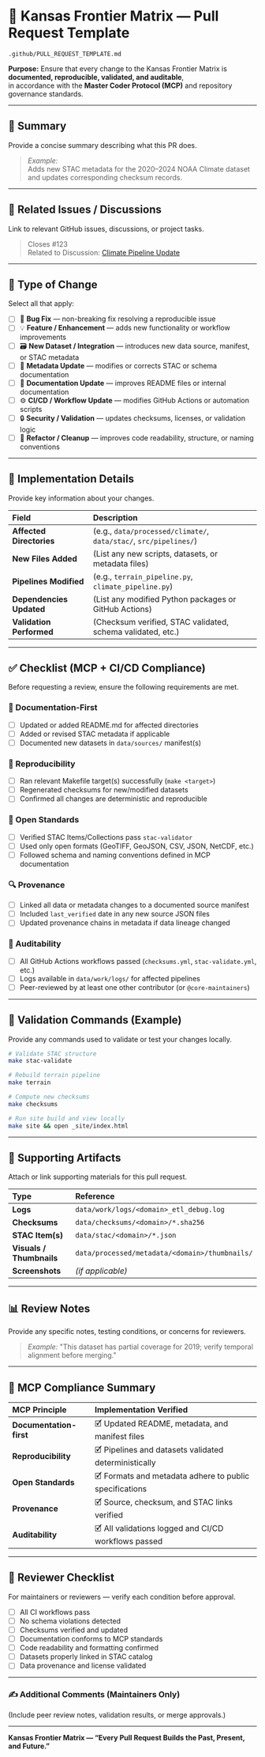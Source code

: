 # 🚀 Kansas Frontier Matrix — Pull Request Template  
`.github/PULL_REQUEST_TEMPLATE.md`

**Purpose:** Ensure that every change to the Kansas Frontier Matrix is **documented, reproducible, validated, and auditable**,  
in accordance with the **Master Coder Protocol (MCP)** and repository governance standards.

---

## 🧩 Summary

Provide a concise summary describing what this PR does.

> _Example:_  
> Adds new STAC metadata for the 2020–2024 NOAA Climate dataset and updates corresponding checksum records.

---

## 🔄 Related Issues / Discussions

Link to relevant GitHub issues, discussions, or project tasks.

> Closes #123  
> Related to Discussion: [Climate Pipeline Update](https://github.com/bartytime4life/Kansas-Frontier-Matrix/discussions/45)

---

## 🧠 Type of Change

Select all that apply:

- [ ] 🐛 **Bug Fix** — non-breaking fix resolving a reproducible issue  
- [ ] 💡 **Feature / Enhancement** — adds new functionality or workflow improvements  
- [ ] 🗃️ **New Dataset / Integration** — introduces new data source, manifest, or STAC metadata  
- [ ] 🧩 **Metadata Update** — modifies or corrects STAC or schema documentation  
- [ ] 📖 **Documentation Update** — improves README files or internal documentation  
- [ ] ⚙️ **CI/CD / Workflow Update** — modifies GitHub Actions or automation scripts  
- [ ] 🔒 **Security / Validation** — updates checksums, licenses, or validation logic  
- [ ] 🧹 **Refactor / Cleanup** — improves code readability, structure, or naming conventions

---

## 🧮 Implementation Details

Provide key information about your changes.

| Field | Description |
|:------|:-------------|
| **Affected Directories** | (e.g., `data/processed/climate/`, `data/stac/`, `src/pipelines/`) |
| **New Files Added** | (List any new scripts, datasets, or metadata files) |
| **Pipelines Modified** | (e.g., `terrain_pipeline.py`, `climate_pipeline.py`) |
| **Dependencies Updated** | (List any modified Python packages or GitHub Actions) |
| **Validation Performed** | (Checksum verified, STAC validated, schema validated, etc.) |

---

## ✅ Checklist (MCP + CI/CD Compliance)

Before requesting a review, ensure the following requirements are met.

### 🧠 Documentation-First

- [ ] Updated or added README.md for affected directories  
- [ ] Added or revised STAC metadata if applicable  
- [ ] Documented new datasets in `data/sources/` manifest(s)

### 🔄 Reproducibility

- [ ] Ran relevant Makefile target(s) successfully (`make <target>`)  
- [ ] Regenerated checksums for new/modified datasets  
- [ ] Confirmed all changes are deterministic and reproducible  

### 🧩 Open Standards

- [ ] Verified STAC Items/Collections pass `stac-validator`  
- [ ] Used only open formats (GeoTIFF, GeoJSON, CSV, JSON, NetCDF, etc.)  
- [ ] Followed schema and naming conventions defined in MCP documentation  

### 🔍 Provenance

- [ ] Linked all data or metadata changes to a documented source manifest  
- [ ] Included `last_verified` date in any new source JSON files  
- [ ] Updated provenance chains in metadata if data lineage changed  

### 🧾 Auditability

- [ ] All GitHub Actions workflows passed (`checksums.yml`, `stac-validate.yml`, etc.)  
- [ ] Logs available in `data/work/logs/` for affected pipelines  
- [ ] Peer-reviewed by at least one other contributor (or `@core-maintainers`)  

---

## 🧰 Validation Commands (Example)

Provide any commands used to validate or test your changes locally.

```bash
# Validate STAC structure
make stac-validate

# Rebuild terrain pipeline
make terrain

# Compute new checksums
make checksums

# Run site build and view locally
make site && open _site/index.html
````

---

## 📎 Supporting Artifacts

Attach or link supporting materials for this pull request.

| Type                     | Reference                                      |
| :----------------------- | :--------------------------------------------- |
| **Logs**                 | `data/work/logs/<domain>_etl_debug.log`        |
| **Checksums**            | `data/checksums/<domain>/*.sha256`             |
| **STAC Item(s)**         | `data/stac/<domain>/*.json`                    |
| **Visuals / Thumbnails** | `data/processed/metadata/<domain>/thumbnails/` |
| **Screenshots**          | *(if applicable)*                              |

---

## 📊 Review Notes

Provide any specific notes, testing conditions, or concerns for reviewers.

> *Example:*
> "This dataset has partial coverage for 2019; verify temporal alignment before merging."

---

## 🧠 MCP Compliance Summary

| MCP Principle           | Implementation Verified                                 |
| :---------------------- | :------------------------------------------------------ |
| **Documentation-first** | 🗹 Updated README, metadata, and manifest files         |
| **Reproducibility**     | 🗹 Pipelines and datasets validated deterministically   |
| **Open Standards**      | 🗹 Formats and metadata adhere to public specifications |
| **Provenance**          | 🗹 Source, checksum, and STAC links verified            |
| **Auditability**        | 🗹 All validations logged and CI/CD workflows passed    |

---

## 🧩 Reviewer Checklist

For maintainers or reviewers — verify each condition before approval.

* [ ] All CI workflows pass
* [ ] No schema violations detected
* [ ] Checksums verified and updated
* [ ] Documentation conforms to MCP standards
* [ ] Code readability and formatting confirmed
* [ ] Datasets properly linked in STAC catalog
* [ ] Data provenance and license validated

---

### ✍️ Additional Comments (Maintainers Only)

(Include peer review notes, validation results, or merge approvals.)

---

**Kansas Frontier Matrix — “Every Pull Request Builds the Past, Present, and Future.”**

```
